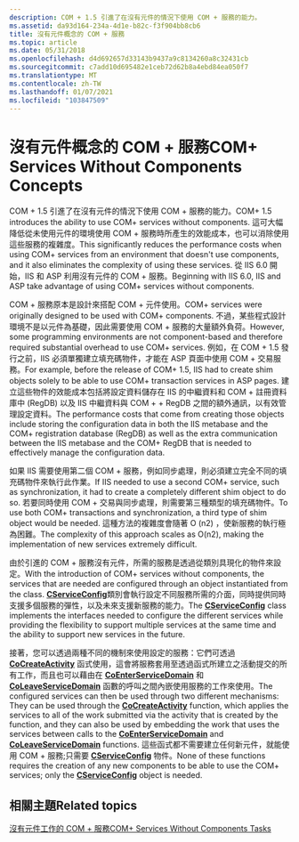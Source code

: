 ```yaml
---
description: COM + 1.5 引進了在沒有元件的情況下使用 COM + 服務的能力。
ms.assetid: da93d164-234a-4d1e-b82c-f3f904bb8cb6
title: 沒有元件概念的 COM + 服務
ms.topic: article
ms.date: 05/31/2018
ms.openlocfilehash: d4d692657d33143b9437a9c8134260a8c32431cb
ms.sourcegitcommit: c7add10d695482e1ceb72d62b8a4ebd84ea050f7
ms.translationtype: MT
ms.contentlocale: zh-TW
ms.lasthandoff: 01/07/2021
ms.locfileid: "103847509"
---
```

# <a name="com-services-without-components-concepts"></a><span data-ttu-id="7d2cb-103">沒有元件概念的 COM + 服務</span><span class="sxs-lookup"><span data-stu-id="7d2cb-103">COM+ Services Without Components Concepts</span></span>

<span data-ttu-id="7d2cb-104">COM + 1.5 引進了在沒有元件的情況下使用 COM + 服務的能力。</span><span class="sxs-lookup"><span data-stu-id="7d2cb-104">COM+ 1.5 introduces the ability to use COM+ services without components.</span></span> <span data-ttu-id="7d2cb-105">這可大幅降低從未使用元件的環境使用 COM + 服務時所產生的效能成本，也可以消除使用這些服務的複雜度。</span><span class="sxs-lookup"><span data-stu-id="7d2cb-105">This significantly reduces the performance costs when using COM+ services from an environment that doesn't use components, and it also eliminates the complexity of using these services.</span></span> <span data-ttu-id="7d2cb-106">從 IIS 6.0 開始，IIS 和 ASP 利用沒有元件的 COM + 服務。</span><span class="sxs-lookup"><span data-stu-id="7d2cb-106">Beginning with IIS 6.0, IIS and ASP take advantage of using COM+ services without components.</span></span>

<span data-ttu-id="7d2cb-107">COM + 服務原本是設計來搭配 COM + 元件使用。</span><span class="sxs-lookup"><span data-stu-id="7d2cb-107">COM+ services were originally designed to be used with COM+ components.</span></span> <span data-ttu-id="7d2cb-108">不過，某些程式設計環境不是以元件為基礎，因此需要使用 COM + 服務的大量額外負荷。</span><span class="sxs-lookup"><span data-stu-id="7d2cb-108">However, some programming environments are not component-based and therefore required substantial overhead to use COM+ services.</span></span> <span data-ttu-id="7d2cb-109">例如，在 COM + 1.5 發行之前，IIS 必須單獨建立填充碼物件，才能在 ASP 頁面中使用 COM + 交易服務。</span><span class="sxs-lookup"><span data-stu-id="7d2cb-109">For example, before the release of COM+ 1.5, IIS had to create shim objects solely to be able to use COM+ transaction services in ASP pages.</span></span> <span data-ttu-id="7d2cb-110">建立這些物件的效能成本包括將設定資料儲存在 IIS 的中繼資料和 COM + 註冊資料庫中 (RegDB) 以及 IIS 中繼資料與 COM + + RegDB 之間的額外通訊，以有效管理設定資料。</span><span class="sxs-lookup"><span data-stu-id="7d2cb-110">The performance costs that come from creating those objects include storing the configuration data in both the IIS metabase and the COM+ registration database (RegDB) as well as the extra communication between the IIS metabase and the COM+ RegDB that is needed to effectively manage the configuration data.</span></span>

<span data-ttu-id="7d2cb-111">如果 IIS 需要使用第二個 COM + 服務，例如同步處理，則必須建立完全不同的填充碼物件來執行此作業。</span><span class="sxs-lookup"><span data-stu-id="7d2cb-111">If IIS needed to use a second COM+ service, such as synchronization, it had to create a completely different shim object to do so.</span></span> <span data-ttu-id="7d2cb-112">若要同時使用 COM + 交易與同步處理，則需要第三種類型的填充碼物件。</span><span class="sxs-lookup"><span data-stu-id="7d2cb-112">To use both COM+ transactions and synchronization, a third type of shim object would be needed.</span></span> <span data-ttu-id="7d2cb-113">這種方法的複雜度會隨著 O (n2) ，使新服務的執行極為困難。</span><span class="sxs-lookup"><span data-stu-id="7d2cb-113">The complexity of this approach scales as O(n2), making the implementation of new services extremely difficult.</span></span>

<span data-ttu-id="7d2cb-114">由於引進的 COM + 服務沒有元件，所需的服務是透過從類別具現化的物件來設定。</span><span class="sxs-lookup"><span data-stu-id="7d2cb-114">With the introduction of COM+ services without components, the services that are needed are configured through an object instantiated from the class.</span></span> <span data-ttu-id="7d2cb-115">[**CServiceConfig**](cserviceconfig.md)類別會執行設定不同服務所需的介面，同時提供同時支援多個服務的彈性，以及未來支援新服務的能力。</span><span class="sxs-lookup"><span data-stu-id="7d2cb-115">The [**CServiceConfig**](cserviceconfig.md) class implements the interfaces needed to configure the different services while providing the flexibility to support multiple services at the same time and the ability to support new services in the future.</span></span>

<span data-ttu-id="7d2cb-116">接著，您可以透過兩種不同的機制來使用設定的服務：它們可透過 [**CoCreateActivity**](/windows/desktop/api/ComSvcs/nf-comsvcs-cocreateactivity) 函式使用，這會將服務套用至透過函式所建立之活動提交的所有工作，而且也可以藉由在 [**CoEnterServiceDomain**](/windows/desktop/api/ComSvcs/nf-comsvcs-coenterservicedomain) 和 [**CoLeaveServiceDomain**](/windows/desktop/api/ComSvcs/nf-comsvcs-coleaveservicedomain) 函數的呼叫之間內嵌使用服務的工作來使用。</span><span class="sxs-lookup"><span data-stu-id="7d2cb-116">The configured services can then be used through two different mechanisms: They can be used through the [**CoCreateActivity**](/windows/desktop/api/ComSvcs/nf-comsvcs-cocreateactivity) function, which applies the services to all of the work submitted via the activity that is created by the function, and they can also be used by embedding the work that uses the services between calls to the [**CoEnterServiceDomain**](/windows/desktop/api/ComSvcs/nf-comsvcs-coenterservicedomain) and [**CoLeaveServiceDomain**](/windows/desktop/api/ComSvcs/nf-comsvcs-coleaveservicedomain) functions.</span></span> <span data-ttu-id="7d2cb-117">這些函式都不需要建立任何新元件，就能使用 COM + 服務;只需要 [**CServiceConfig**](cserviceconfig.md) 物件。</span><span class="sxs-lookup"><span data-stu-id="7d2cb-117">None of these functions requires the creation of any new components to be able to use the COM+ services; only the [**CServiceConfig**](cserviceconfig.md) object is needed.</span></span>

## <a name="related-topics"></a><span data-ttu-id="7d2cb-118">相關主題</span><span class="sxs-lookup"><span data-stu-id="7d2cb-118">Related topics</span></span>

<dl> <dt>

[<span data-ttu-id="7d2cb-119">沒有元件工作的 COM + 服務</span><span class="sxs-lookup"><span data-stu-id="7d2cb-119">COM+ Services Without Components Tasks</span></span>](com--services-without-components-tasks.md)
</dt> </dl>

 

 



